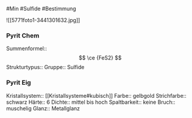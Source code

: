 #Min #Sulfide #Bestimmung 

![[5771foto1-3441301632.jpg]]
<!--ID: 1705934303421-->


### Pyrit Chem

Summenformel:: $$ \ce {FeS2} $$
Strukturtypus::
Gruppe:: Sulfide
<!--ID: 1705934303426-->


### Pyrit Eig

Kristallsystem:: [[Kristallsysteme#kubisch]]
Farbe:: gelbgold
Strichfarbe:: schwarz
Härte:: 6
Dichte:: mittel bis hoch
Spaltbarkeit:: keine
Bruch:: muschelig
Glanz:: Metallglanz
<!--ID: 1705934303435-->




